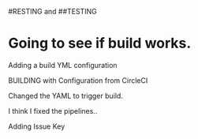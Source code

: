 #RESTING
and
##TESTING


Going to see if build works. 
=======
Adding a build YML configuration

BUILDING with Configuration from CircleCI

Changed the YAML to trigger build. 

I think I fixed the pipelines..

Adding Issue Key

